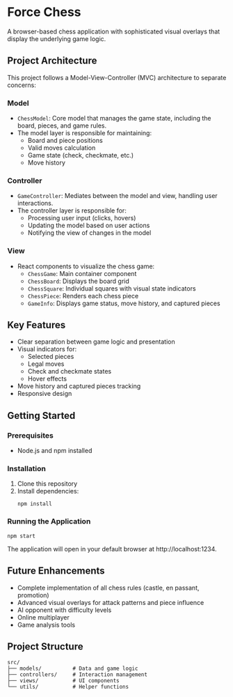 # Force Chess

A browser-based chess application with sophisticated visual overlays that display the underlying game logic.

## Project Architecture

This project follows a Model-View-Controller (MVC) architecture to separate concerns:

### Model

- `ChessModel`: Core model that manages the game state, including the board, pieces, and game rules.
- The model layer is responsible for maintaining:
  - Board and piece positions
  - Valid moves calculation
  - Game state (check, checkmate, etc.)
  - Move history

### Controller

- `GameController`: Mediates between the model and view, handling user interactions.
- The controller layer is responsible for:
  - Processing user input (clicks, hovers)
  - Updating the model based on user actions
  - Notifying the view of changes in the model

### View

- React components to visualize the chess game:
  - `ChessGame`: Main container component
  - `ChessBoard`: Displays the board grid
  - `ChessSquare`: Individual squares with visual state indicators
  - `ChessPiece`: Renders each chess piece
  - `GameInfo`: Displays game status, move history, and captured pieces

## Key Features

- Clear separation between game logic and presentation
- Visual indicators for:
  - Selected pieces
  - Legal moves
  - Check and checkmate states
  - Hover effects
- Move history and captured pieces tracking
- Responsive design

## Getting Started

### Prerequisites

- Node.js and npm installed

### Installation

1. Clone this repository
2. Install dependencies:
   ```
   npm install
   ```

### Running the Application

```
npm start
```

The application will open in your default browser at http://localhost:1234.

## Future Enhancements

- Complete implementation of all chess rules (castle, en passant, promotion)
- Advanced visual overlays for attack patterns and piece influence
- AI opponent with difficulty levels
- Online multiplayer
- Game analysis tools

## Project Structure

```
src/
├── models/          # Data and game logic
├── controllers/     # Interaction management
├── views/           # UI components
└── utils/           # Helper functions
``` 